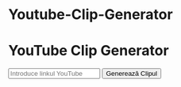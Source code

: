 # Youtube-Clip-Generator
<link href="https://fonts.googleapis.com/css2?family=Orbitron&display=swap" rel="stylesheet">
<audio id="clickSound" src="https://freesound.org/data/previews/341/341695_6261194-lq.mp3"></audio>

<div class="container">
  <h1 class="title">YouTube Clip Generator</h1>

  <input type="text" id="videoURL" placeholder="Introduce linkul YouTube">
  <button class="btn" onclick="processVideo()">Generează Clipul</button>

  <div id="playerContainer">
    <iframe id="videoPlayer" width="640" height="360" frameborder="0" allowfullscreen></iframe>
  </div>
</div>

<canvas id="background"></canvas>
